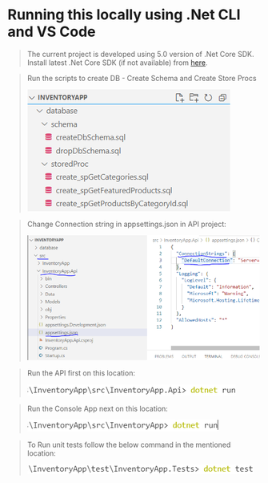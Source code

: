 # Running this locally using .Net CLI and VS Code

> The current project is developed using 5.0 version of .Net Core SDK. Install latest .Net Core SDK (if not available) from [here](https://dotnet.microsoft.com/download).


> Run the scripts to create DB - Create Schema and Create Store Procs
> 
> ![](Images/SQLScripts.PNG)

> Change Connection string in appsettings.json in API project:
> 
> ![](Images/ChangeConnectionString.PNG)

> Run the API first on this location:
>
> ![](Images/RunApi.PNG)

> Run the Console App next on this location:
>
> ![](Images/RunConsole.PNG)

> To Run unit tests follow the below command in the mentioned location:
>
> ![](Images/RunTests.PNG)
